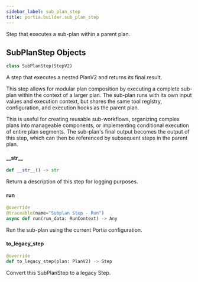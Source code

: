 ```yaml
---
sidebar_label: sub_plan_step
title: portia.builder.sub_plan_step
---
```


Step that executes a sub-plan within a parent plan.

## SubPlanStep Objects

```python
class SubPlanStep(StepV2)
```

A step that executes a nested PlanV2 and returns its final result.

This step allows for modular plan composition by executing a complete sub-plan
within the context of a larger plan. The sub-plan runs with its own input values
and execution context, but shares the same tool registry, configuration, and
execution hooks as the parent plan.

This is useful for creating reusable sub-workflows, organizing complex plans
into manageable components, or implementing conditional execution of entire
plan segments. The sub-plan&#x27;s final output becomes the output of this step,
which can then be referenced by subsequent steps in the parent plan.

#### \_\_str\_\_

```python
def __str__() -> str
```

Return a description of this step for logging purposes.

#### run

```python
@override
@traceable(name="Subplan Step - Run")
async def run(run_data: RunContext) -> Any
```

Run the sub-plan using the current Portia configuration.

#### to\_legacy\_step

```python
@override
def to_legacy_step(plan: PlanV2) -> Step
```

Convert this SubPlanStep to a legacy Step.

